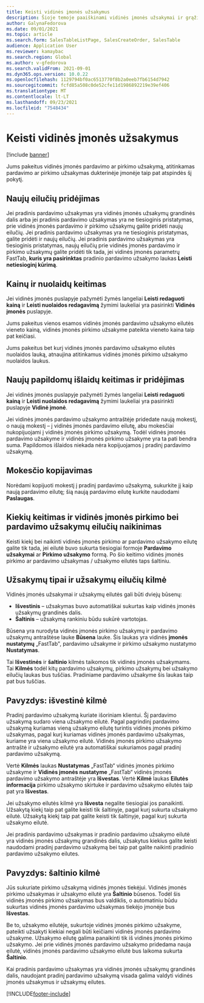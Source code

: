 ```yaml
---
title: Keisti vidinės įmonės užsakymus
description: Šioje temoje paaiškinami vidinės įmonės užsakymai ir grąžinimo keitimai
author: GalynaFedorova
ms.date: 09/01/2021
ms.topic: article
ms.search.form: SalesTableListPage, SalesCreateOrder, SalesTable
audience: Application User
ms.reviewer: kamaybac
ms.search.region: Global
ms.author: v-gfedorova
ms.search.validFrom: 2021-09-01
ms.dyn365.ops.version: 10.0.22
ms.openlocfilehash: 1129794bf0ac6513770f8b2a0eeb7fb6154d7942
ms.sourcegitcommit: fcfd85a508c0de52cfe11d1986892219e39ef406
ms.translationtype: MT
ms.contentlocale: lt-LT
ms.lasthandoff: 09/23/2021
ms.locfileid: "7548434"
---
```

# <a name="change-intercompany-orders"></a>Keisti vidinės įmonės užsakymus

[!include [banner](../../includes/banner.md)]

Jums pakeitus vidinės įmonės pardavimo ar pirkimo užsakymą, atitinkamas pardavimo ar pirkimo užsakymas dukterinėje įmonėje taip pat atspindės šį pokytį.

## <a name="adding-new-lines"></a>Naujų eilučių pridėjimas

Jei pradinis pardavimo užsakymas yra vidinės įmonės užsakymų grandinės dalis arba jei pradinis pardavimo užsakymas yra ne tiesioginis pristatymas, prie vidinės įmonės pardavimo ir pirkimo užsakymų galite pridėti naujų eilučių. Jei pradinis pardavimo užsakymas yra ne tiesioginis pristatymas, galite pridėti ir naujų eilučių. Jei pradinis pardavimo užsakymas yra tiesioginis pristatymas, naujų eilučių prie vidinės įmonės pardavimo ir pirkimo užsakymų galite pridėti tik tada, jei vidinės įmonės parametrų FastTab, **kuris yra pasirinktas** pradinio pardavimo užsakymo laukas **Leisti netiesioginį kūrimą**.

## <a name="changing-prices-and-discounts"></a>Kainų ir nuolaidų keitimas

Jei vidinės įmonės puslapyje pažymėti žymės langeliai **Leisti redaguoti kainą** ir **Leisti nuolaidos redagavimą** žymimi laukeliai yra pasirinkti **Vidinės įmonės** puslapyje.

Jums pakeitus vienos esamos vidinės įmonės pardavimo užsakymo eilutės vieneto kainą, vidinės įmonės pirkimo užsakyme pateikta vieneto kaina taip pat keičiasi.

Jums pakeitus bet kurį vidinės įmonės pardavimo užsakymo eilutės nuolaidos lauką, atnaujina atitinkamus vidinės įmonės pirkimo užsakymo nuolaidos laukus.

## <a name="changing-and-adding-new-charges"></a>Naujų papildomų išlaidų keitimas ir pridėjimas

Jei vidinės įmonės puslapyje pažymėti žymės langeliai **Leisti redaguoti kainą** ir **Leisti nuolaidos redagavimą** žymimi laukeliai yra pasirinkti puslapyje **Vidinė įmonė**.

Jei vidinės įmonės pardavimo užsakymo antraštėje pridedate naują mokestį, o naują mokestį – į vidinės įmonės pardavimo eilutę, abu mokesčiai nukopijuojami į vidinės įmonės pirkimo užsakymą. Todėl vidinės įmonės pardavimo užsakyme ir vidinės įmonės pirkimo užsakyme yra ta pati bendra suma. Papildomos išlaidos niekada nėra kopijuojamos į pradinį pardavimo užsakymą.

## <a name="copying-a-fee"></a>Mokesčio kopijavimas

Norėdami kopijuoti mokestį į pradinį pardavimo užsakymą, sukurkite jį kaip naują pardavimo eilutę; šią naują pardavimo eilutę kurkite naudodami **Paslaugas**.

## <a name="changing-quantities-and-deleting-intercompany-purchases-and-sales-order-lines"></a>Kiekių keitimas ir vidinės įmonės pirkimo bei pardavimo užsakymų eilučių naikinimas

Keisti kiekį bei naikinti vidinės įmonės pirkimo ar pardavimo užsakymo eilutę galite tik tada, jei eilutė buvo sukurta tiesiogiai formoje **Pardavimo užsakymai** ar **Pirkimo užsakymo** formą. Po šio keitimo vidinės įmonės pirkimo ar pardavimo užsakymas / užsakymo eilutės taps šaltiniu.

## <a name="origins-of-orders-and-order-lines"></a>Užsakymų tipai ir užsakymų eilučių kilmė

Vidinės įmonės užsakymai ir užsakymų eilutės gali būti dviejų būsenų:

- **Išvestinis** – užsakymas buvo automatiškai sukurtas kaip vidinės įmonės užsakymų grandinės dalis.
- **Šaltinis** – užsakymą rankiniu būdu sukūrė vartotojas.

Būsena yra nurodyta vidinės įmonės pirkimo užsakymų ir pardavimo užsakymų antraštėse lauke **Būsena** lauke. Šis laukas yra vidinės **įmonės nustatymų** „FastTab", pardavimo užsakyme ir pirkimo užsakymo nustatymo **Nustatymas**.

Tai **Išvestinės** ir **šaltinio** kilmės taikomos tik vidinės įmonės užsakymams. Tai **Kilmės** todėl kitų pardavimo užsakymų, pirkimo užsakymų bei užsakymo eilučių laukas bus tuščias. Pradiniame pardavimo užsakyme šis laukas taip pat bus tuščias.

## <a name="example-derived-origin"></a>Pavyzdys: išvestinė kilmė

Pradinį pardavimo užsakymą kuriate išoriniam klientui. Šį pardavimo užsakymą sudaro viena užsakymo eilutė. Pagal pagrindinį pardavimo užsakymą kuriamas vieną užsakymo eilutę turintis vidinės įmonės pirkimo užsakymas, pagal kurį kuriamas vidinės įmonės pardavimo užsakymas, kuriame yra viena užsakymo eilutė. Vidinės įmonės pirkimo užsakymo antraštė ir užsakymo eilutė yra automatiškai sukuriamos pagal pradinį pardavimo užsakymą.

Vertė **Kilmės** laukas **Nustatymas** „FastTab“ vidinės įmonės pirkimo užsakyme ir **Vidinės įmonės nustatyme** „FastTab“ vidinės įmonės pardavimo užsakymo antraštėje yra **Išvestas**. Vertė **Kilmė** laukas **Eilutės informacija** pirkimo užsakymo skirtuke ir pardavimo užsakymo eilutės taip pat yra **Išvestas**.

Jei užsakymo eilutės kilmė yra **Išvesta** negalite tiesiogiai jos panaikinti. Užsakytą kiekį taip pat galite keisti tik šaltinyje, pagal kurį sukurta užsakymo eilutė. Užsakytą kiekį taip pat galite keisti tik šaltinyje, pagal kurį sukurta užsakymo eilutė.

Jei pradinis pardavimo užsakymas ir pradinio pardavimo užsakymo eilutė yra vidinės įmonės užsakymų grandinės dalis, užsakytus kiekius galite keisti naudodami pradinį pardavimo užsakymą bei taip pat galite naikinti pradinio pardavimo užsakymo eilutes.

## <a name="example-source-origin"></a>Pavyzdys: šaltinio kilmė

Jūs sukuriate pirkimo užsakymą vidinės įmonės tiekėjui. Vidinės įmonės pirkimo užsakymas ir užsakymo eilutė yra **Šaltinio** būsenos. Todėl šis vidinės įmonės pirkimo užsakymas bus valdiklis, o automatiniu būdu sukurtas vidinės įmonės pardavimo užsakymas tiekėjo įmonėje bus **Išvestas**.

Be to, užsakymo eilutėje, sukurtoje vidinės įmonės pirkimo užsakyme, pateikti užsakyti kiekiai negali būti keičiami vidinės įmonės pardavimo užsakyme. Užsakymo eilutę galima panaikinti tik iš vidinės įmonės pirkimo užsakymo. Jei prie vidinės įmonės pardavimo užsakymo pridedama nauja eilutė, vidinės įmonės pardavimo užsakymo eilutė bus laikoma sukurta **Šaltinio**.

Kai pradinis pardavimo užsakymas yra vidinės įmonės užsakymų grandinės dalis, naudojant pradinį pardavimo užsakymą visada galima valdyti vidinės įmonės užsakymus ir užsakymų eilutes.

[!INCLUDE[footer-include](../../includes/footer-banner.md)]
